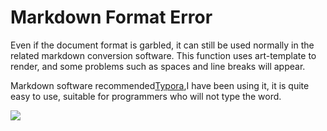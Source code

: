 # Markdown Format Error

Even if the document format is garbled, it can still be used normally in the related markdown conversion software. This function uses art-template to render, and some problems such as spaces and line breaks will appear.

Markdown software recommended[Typora](https://www.typora.io/),I have been using it, it is quite easy to use, suitable for programmers who will not type the word.

![](/knife4j/images/tp.png)
 
 
 